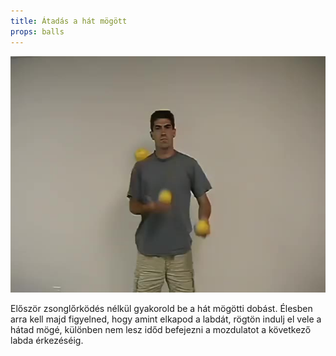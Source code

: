 ```yaml
---
title: Átadás a hát mögött
props: balls
---
```


![Átadás a hát mögött](/site/videos/poster/behindtheback.jpg)

Először zsonglőrködés nélkül gyakorold be a hát mögötti dobást. Élesben arra kell majd figyelned, hogy amint elkapod a labdát, rögtön indulj el vele a hátad mögé, különben nem lesz időd befejezni a mozdulatot a következő labda érkezéséig.


